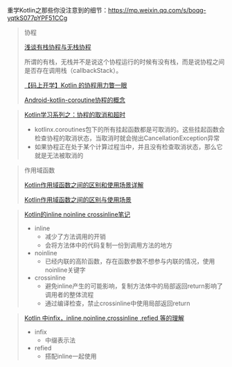 重学Kotlin之那些你没注意到的细节：https://mp.weixin.qq.com/s/boqg-yqtkS077pYPF51CCg

> 协程
>
> [浅谈有栈协程与无栈协程](https://zhuanlan.zhihu.com/p/347445164)
>
> 所谓的有栈，无栈并不是说这个协程运行的时候有没有栈，而是说协程之间是否存在调用栈（callbackStack）。
>
> [【码上开学】Kotlin 的协程用力瞥一眼](https://juejin.cn/post/6844903949686800392)
>
> [Android-kotlin-coroutine协程的概念](https://blog.csdn.net/weixin_45365889/article/details/102678217)

> [Kotlin学习系列之：协程的取消和超时](https://blog.csdn.net/xlh1191860939/article/details/104970507/)
>
> - kotlinx.coroutines包下的所有挂起函数都是可取消的。这些挂起函数会检查协程的取消状态，当取消时就会抛出CancellationException异常
> - 如果协程正在处于某个计算过程当中，并且没有检查取消状态，那么它就是无法被取消的

> 作用域函数
>
> [Kotlin作用域函数之间的区别和使用场景详解](https://www.zhangshengrong.com/p/9Oab8JqyXd/)
>
> [Kotlin作用域函数之间的区别与使用场景](https://juejin.cn/post/6863853301210906638#heading-14)
>
> []()

> [Kotlin的inline noinline crossinline笔记](https://www.jianshu.com/p/1d7374349a00)
>
> - inline
>   - 减少了方法调用的开销
>   - 会将方法体中的代码复制一份到调用方法的地方
> - noinline
>   - 已经内联的高阶函数，存在函数参数不想参与内联的情况，使用noinline关键字
> - crossinline
>   - 避免inline产生的可能影响，复制方法体中的局部返回return影响了调用者的整体流程
>   - 通过编译检查，禁止crossinline中使用局部返回return

> [Kotlin 中infix，inline,noinline,crossinline ,refied 等的理解](https://blog.csdn.net/weixin_47933729/article/details/117068706)
>
> - infix
>   - 中缀表示法
> - refied
>   - 搭配inline一起使用

